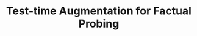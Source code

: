 ---
title: Test-time Augmentation for Factual Probing
layout: post
has_content: true
venue: "Findings of the Association for Computational Linguistics: EMNLP 2023"
authors:
  - "Go Kamoda"
  - "Benjamin Heinzerling"
  - "Keisuke Sakaguchi"
  - "Kentaro Inui"
year: 2023
month: 12
links:
  - name: "Paper"
    url: "https://aclanthology.org/2023.findings-emnlp.236/"
    type: "normal"
  - name: "GitHub"
    url: "https://github.com/gokamoda/TTA4FactualProbing"
    type: "normal"
bib_entry: inproceedings
bib_key: kamoda-emnlp-2023-test
---
